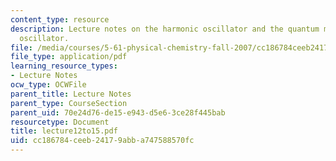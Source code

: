 ```yaml
---
content_type: resource
description: Lecture notes on the harmonic oscillator and the quantum mechanical harmonic
  oscillator.
file: /media/courses/5-61-physical-chemistry-fall-2007/cc186784ceeb24179abba747588570fc_lecture12to15.pdf
file_type: application/pdf
learning_resource_types:
- Lecture Notes
ocw_type: OCWFile
parent_title: Lecture Notes
parent_type: CourseSection
parent_uid: 70e24d76-de15-e943-d5e6-3ce28f445bab
resourcetype: Document
title: lecture12to15.pdf
uid: cc186784-ceeb-2417-9abb-a747588570fc
---
```

